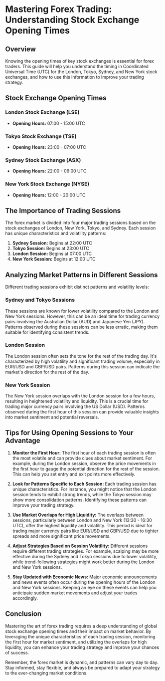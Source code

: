 # Mastering Forex Trading: Understanding Stock Exchange Opening Times

## Overview
Knowing the opening times of key stock exchanges is essential for forex traders. This guide will help you understand the timing in Coordinated Universal Time (UTC) for the London, Tokyo, Sydney, and New York stock exchanges, and how to use this information to improve your trading strategy.

## Stock Exchange Opening Times

### London Stock Exchange (LSE)
- **Opening Hours:** 07:00 - 15:00 UTC

### Tokyo Stock Exchange (TSE)
- **Opening Hours:** 23:00 - 07:00 UTC

### Sydney Stock Exchange (ASX)
- **Opening Hours:** 22:00 - 06:00 UTC

### New York Stock Exchange (NYSE)
- **Opening Hours:** 12:00 - 20:00 UTC

## The Importance of Trading Sessions

The forex market is divided into four major trading sessions based on the stock exchanges of London, New York, Tokyo, and Sydney. Each session has unique characteristics and volatility patterns:

1. **Sydney Session:** Begins at 22:00 UTC
2. **Tokyo Session:** Begins at 23:00 UTC
3. **London Session:** Begins at 07:00 UTC
4. **New York Session:** Begins at 12:00 UTC

## Analyzing Market Patterns in Different Sessions

Different trading sessions exhibit distinct patterns and volatility levels:

### Sydney and Tokyo Sessions
These sessions are known for lower volatility compared to the London and New York sessions. However, this can be an ideal time for trading currency pairs involving the Australian Dollar (AUD) and Japanese Yen (JPY). Patterns observed during these sessions can be less erratic, making them suitable for identifying consistent trends.

### London Session
The London session often sets the tone for the rest of the trading day. It's characterized by high volatility and significant trading volume, especially in EUR/USD and GBP/USD pairs. Patterns during this session can indicate the market's direction for the rest of the day.

### New York Session
The New York session overlaps with the London session for a few hours, resulting in heightened volatility and liquidity. This is a crucial time for trading major currency pairs involving the US Dollar (USD). Patterns observed during the first hour of this session can provide valuable insights into market sentiment and potential reversals.

## Tips for Using Opening Sessions to Your Advantage

1. **Monitor the First Hour:** The first hour of each trading session is often the most volatile and can provide clues about market sentiment. For example, during the London session, observe the price movements in the first hour to gauge the potential direction for the rest of the session. This can help you set entry and exit points more effectively.

2. **Look for Patterns Specific to Each Session:** Each trading session has unique characteristics. For instance, you might notice that the London session tends to exhibit strong trends, while the Tokyo session may show more consolidation patterns. Identifying these patterns can improve your trading strategy.

3. **Use Market Overlaps for High Liquidity:** The overlaps between sessions, particularly between London and New York (13:30 - 16:30 UTC), offer the highest liquidity and volatility. This period is ideal for trading major currency pairs like EUR/USD and GBP/USD due to tighter spreads and more significant price movements.

4. **Adjust Strategies Based on Session Volatility:** Different sessions require different trading strategies. For example, scalping may be more effective during the Sydney and Tokyo sessions due to lower volatility, while trend-following strategies might work better during the London and New York sessions.

5. **Stay Updated with Economic News:** Major economic announcements and news events often occur during the opening hours of the London and New York sessions. Keeping an eye on these events can help you anticipate sudden market movements and adjust your trades accordingly.

## Conclusion

Mastering the art of forex trading requires a deep understanding of global stock exchange opening times and their impact on market behavior. By leveraging the unique characteristics of each trading session, monitoring the first hour for market sentiment, and utilizing the overlaps for high liquidity, you can enhance your trading strategy and improve your chances of success.

Remember, the forex market is dynamic, and patterns can vary day to day. Stay informed, stay flexible, and always be prepared to adapt your strategy to the ever-changing market conditions.
